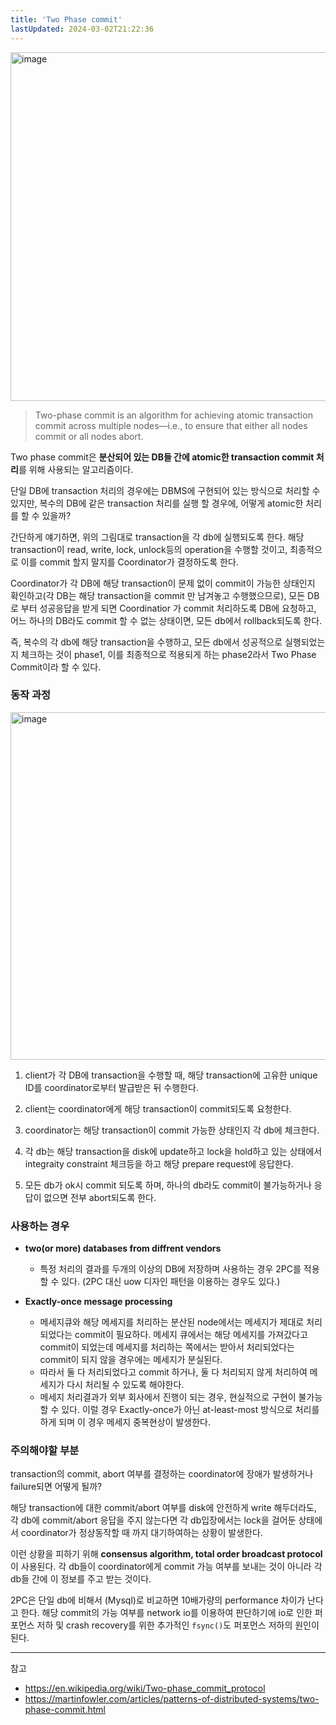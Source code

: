 ```yaml
---
title: 'Two Phase commit'
lastUpdated: 2024-03-02T21:22:36
---
```


<img width="558" alt="image" src="https://github.com/rlaisqls/TIL/assets/81006587/59cfc111-d6a4-40bb-ac68-4ebde4d33da4">

> Two-phase commit is an algorithm for achieving atomic transaction commit across multiple nodes—i.e., to ensure that either all nodes commit or all nodes abort.

Two phase commit은 **분산되어 있는 DB들 간에 atomic한 transaction commit 처리**를 위해 사용되는 알고리즘이다.

단일 DB에 transaction 처리의 경우에는 DBMS에 구현되어 있는 방식으로 처리할 수 있지만, 복수의 DB에 같은 transaction 처리를 실행 할 경우에, 어떻게 atomic한 처리를 할 수 있을까?

간단하게 얘기하면, 위의 그림대로 transaction을 각 db에 실행되도록 한다. 해당 transaction이 read, write, lock, unlock등의 operation을 수행할 것이고, 최종적으로 이를 commit 할지 말지를 Coordinator가 결정하도록 한다.

Coordinator가 각 DB에 해당 transaction이 문제 없이 commit이 가능한 상태인지 확인하고(각 DB는 해당 transaction을 commit 만 남겨놓고 수행했으므로), 모든 DB로 부터 성공응답을 받게 되면 Coordinatior 가 commit 처리하도록 DB에 요청하고, 어느 하나의 DB라도 commit 할 수 없는 상태이면, 모든 db에서 rollback되도록 한다.

즉, 복수의 각 db에 해당 transaction을 수행하고, 모든 db에서 성공적으로 실행되었는지 체크하는 것이 phase1, 이를 최종적으로 적용되게 하는 phase2라서 Two Phase Commit이라 할 수 있다.

### 동작 과정

<img width="556" alt="image" src="https://github.com/rlaisqls/TIL/assets/81006587/a6f88a96-a304-4baa-ba1e-12400abf2cc3">

1. client가 각 DB에 transaction을 수행할 때, 해당 transaction에 고유한 unique ID를 coordinator로부터 발급받은 뒤 수행한다.

2. client는 coordinator에게 해당 transaction이 commit되도록 요청한다.

3. coordinator는 해당 transaction이 commit 가능한 상태인지 각 db에 체크한다.

4. 각 db는 해당 transaction을 disk에 update하고 lock을 hold하고 있는 상태에서 integraity constraint 체크등을 하고 해당 prepare request에 응답한다.

5. 모든 db가 ok시 commit 되도록 하며, 하나의 db라도 commit이 불가능하거나 응답이 없으면 전부 abort되도록 한다.

### 사용하는 경우

- **two(or more) databases from diffrent vendors**
  - 특정 처리의 결과를 두개의 이상의 DB에 저장하며 사용하는 경우 2PC를 적용할 수 있다. (2PC 대신 uow 디자인 패턴을 이용하는 경우도 있다.)

- **Exactly-once message processing**
  - 메세지큐와 해당 메세지를 처리하는 분산된 node에서는 메세지가 제대로 처리되었다는 commit이 필요하다. 메세지 큐에서는 해당 메세지를 가져갔다고 commit이 되었는데 메세지를 처리하는 쪽에서는 받아서 처리되었다는 commit이 되지 않을 경우에는 메세지가 분실된다.
  - 따라서 둘 다 처리되었다고 commit 하거나, 둘 다 처리되지 않게 처리하여 메세지가 다시 처리될 수 있도록 해야한다.
  - 메세지 처리결과가 외부 회사에서 진행이 되는 경우, 현실적으로 구현이 불가능할 수 있다. 이럴 경우 Exactly-once가 아닌 at-least-most 방식으로 처리를 하게 되며 이 경우 메세지 중복현상이 발생한다.

### 주의해야할 부분

transaction의 commit, abort 여부를 결정하는 coordinator에 장애가 발생하거나 failure되면 어떻게 될까?

해당 transaction에 대한 commit/abort 여부를 disk에 안전하게 write 해두더라도, 각 db에 commit/abort 응답을 주지 않는다면 각 db입장에서는 lock을 걸어둔 상태에서 coordinator가 정상동작할 때 까지 대기하여하는 상황이 발생한다.

이런 상황을 피하기 위해 **consensus algorithm, total order broadcast protocol** 이 사용된다. 각 db들이 coordinator에게 commit 가능 여부를 보내는 것이 아니라 각 db들 간에 이 정보를 주고 받는 것이다.

2PC은 단일 db에 비해서 (Mysql)로 비교하면 10배가량의 performance 차이가 난다고 한다. 해당 commit의 가능 여부를 network io를 이용하여 판단하기에 io로 인한 퍼포먼스 저하 및 crash recovery를 위한 추가적인 `fsync()`도 퍼포먼스 저하의 원인이 된다.

---
참고
- https://en.wikipedia.org/wiki/Two-phase_commit_protocol
- https://martinfowler.com/articles/patterns-of-distributed-systems/two-phase-commit.html